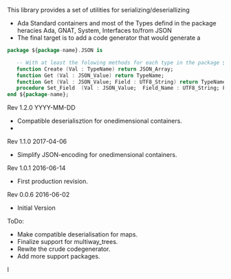 This library provides a set of utilities for serializing/deseriallizing
* Ada Standard containers and most of the Types defind in the package heracies
    Ada, GNAT, System, Interfaces
   to/from JSON
* The final target is to add a code generator that would generate a
```Ada
package ${package-name}.JSON is

   -- With at least the folowing methods for each type in the package ${package-name}
   function Create (Val : TypeName) return JSON_Array;
   function Get (Val : JSON_Value) return TypeName;
   function Get (Val : JSON_Value; Field : UTF8_String) return TypeName;
   procedure Set_Field  (Val : JSON_Value;  Field_Name : UTF8_String; Field  : TypeName);
end ${package-name};
```

Rev 1.2.0 YYYY-MM-DD
 * Compatible deserialisztion for onedimensional containers.
 *
Rev 1.1.0 2017-04-06
 * Simplify JSON-encoding for onedimensional containers.

Rev 1.0.1 2016-06-14
 * First production revision.

Rev 0.0.6 2016-06-02
 * Initial Version

ToDo:
 * Make compatible deserialisation for maps.
 * Finalize support for multiway_trees.
 * Rewite the crude codegenerator.
 * Add more support packages.


I
